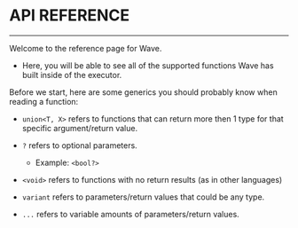 # API REFERENCE
---
Welcome to the reference page for Wave.

- Here, you will be able to see all of the supported functions Wave has built inside of the executor.

Before we start, here are some generics you should probably know when reading a function:

- `union<T, X>` refers to functions that can return more then 1 type for that specific argument/return value.

- `?` refers to optional parameters. 
    - Example: `<bool?>`

- `<void>` refers to functions with no return results (as in other languages)

- `variant` refers to parameters/return values that could be any type.

- `...` refers to variable amounts of parameters/return values.